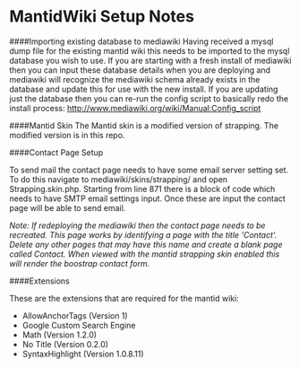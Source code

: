 MantidWiki Setup Notes
=======================

####Importing existing database to mediawiki
Having received a mysql dump file for the existing mantid wiki this needs to be imported to the mysql database you wish to use. If you are starting with a fresh install of mediawiki then you can input these database details when you are deploying and mediawiki will recognize the mediawiki schema already exists in the database and update this for use with the new install. If you are updating just the database then you can re-run the config script to basically redo the install process: http://www.mediawiki.org/wiki/Manual:Config_script

####Mantid Skin
The Mantid skin is a modified version of strapping. The modified version is in this repo. 
 

####Contact Page Setup

To send mail the contact page needs to have some email server setting set. To do this navigate to mediawiki/skins/strapping/ and open Strapping.skin.php. Starting from line 871 there is a block of code which needs to have SMTP email settings input. Once these are input the contact page will be able to send email. 

*Note: If redeploying the mediawiki then the contact page needs to be recreated. This page works by identifying a page with the title 'Contact'. Delete any other pages that may have this name and create a blank page called Contact. When viewed with the mantid strapping skin enabled this will render the boostrap contact form.*

####Extensions 

These are the extensions that are required for the mantid wiki:
* AllowAnchorTags (Version 1)	
* Google Custom Search Engine
* Math (Version 1.2.0)
* No Title (Version 0.2.0)
* SyntaxHighlight (Version 1.0.8.11)

